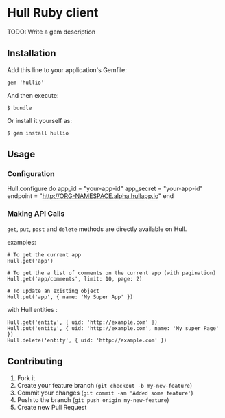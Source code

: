 # Hull Ruby client

TODO: Write a gem description

## Installation

Add this line to your application's Gemfile:

    gem 'hullio'

And then execute:

    $ bundle

Or install it yourself as:

    $ gem install hullio

## Usage

### Configuration

Hull.configure do
  app_id      = "your-app-id"
  app_secret  = "your-app-id"
  endpoint    = "http://ORG-NAMESPACE.alpha.hullapp.io"
end

### Making API Calls

`get`, `put`, `post` and `delete` methods are directly available on Hull.

examples: 

    # To get the current app
    Hull.get('app')

    # To get the a list of comments on the current app (with pagination)
    Hull.get('app/comments', limit: 10, page: 2)

    # To update an existing object
    Hull.put('app', { name: 'My Super App' })

with Hull entities :

    Hull.get('entity', { uid: 'http://example.com' })
    Hull.put('entity', { uid: 'http://example.com', name: 'My super Page' })
    Hull.delete('entity', { uid: 'http://example.com' })


## Contributing

1. Fork it
2. Create your feature branch (`git checkout -b my-new-feature`)
3. Commit your changes (`git commit -am 'Added some feature'`)
4. Push to the branch (`git push origin my-new-feature`)
5. Create new Pull Request
